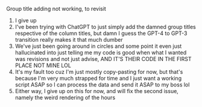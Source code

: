 Group title adding not working, to revisit

1. I give up
2. I've been trying with ChatGPT to just simply add the damned group titles respective of the column titles, but damn I guess the GPT-4 to GPT-3 transition really makes it that much dumber
3. We've just been going around in circles and some point it even just hallucinated into just telling me my code is good when what I wanted was revisions and not just advise, AND IT'S THEIR CODE IN THE FIRST PLACE NOT MINE LOL
4. It's my fault too cuz I'm just mostly copy-pasting for now, but that's because I'm very much strapped for time and I just want a working script ASAP so I can process the data and send it ASAP to my boss lol
5. Either way, I give up on this for now, and will fix the second issue, namely the weird rendering of the hours